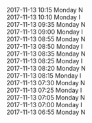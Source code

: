 2017-11-13 10:15 Monday  N  
2017-11-13 10:10 Monday  I  
2017-11-13 09:35 Monday  N  
2017-11-13 09:00 Monday  I  
2017-11-13 08:55 Monday  N  
2017-11-13 08:50 Monday  I  
2017-11-13 08:35 Monday  N  
2017-11-13 08:25 Monday  I  
2017-11-13 08:20 Monday  N  
2017-11-13 08:15 Monday  I  
2017-11-13 07:30 Monday  N  
2017-11-13 07:25 Monday  I  
2017-11-13 07:05 Monday  N  
2017-11-13 07:00 Monday  I  
2017-11-13 06:55 Monday  N  
